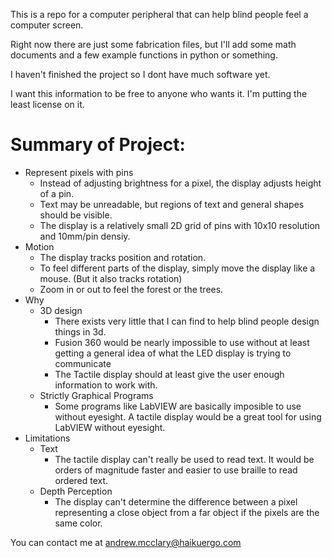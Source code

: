 This is a repo for a computer peripheral that can help blind people feel a computer screen.

Right now there are just some fabrication files, but I'll add some math documents and a few example functions in python or something.

I haven't finished the project so I dont have much software yet.


I want this information to be free to anyone who wants it. I'm putting the least  license on it.

# Summary of Project:
- Represent pixels with pins
  - Instead of adjusting brightness for a pixel, the display adjusts height of a pin.
  - Text may be unreadable, but regions of text and general shapes should be visible.
  - The display is a relatively small 2D grid of pins with 10x10 resolution and 10mm/pin densiy.
- Motion
  - The display tracks position and rotation.
  - To feel different parts of the display, simply move the display like a mouse. (But it also tracks rotation)
  - Zoom in or out to feel the forest or the trees.
- Why
  - 3D design
    - There exists very little that I can find to help blind people design things in 3d.
    - Fusion 360 would be nearly impossible to use without at least getting a general idea of what the LED display is trying to communicate
    - The Tactile display should at least give the user enough information to work with.
  - Strictly Graphical Programs
    - Some programs like LabVIEW are basically imposible to use without eyesight. A tactile display would be a great tool for using LabVIEW without eyesight.
- Limitations
  - Text
    - The tactile display can't really be used to read text. It would be orders of magnitude faster and easier to use braille to read ordered text.
  - Depth Perception
    - The display can't determine the difference between a pixel representing a close object from a far object if the pixels are the same color.



You can contact me at andrew.mcclary@haikuergo.com

